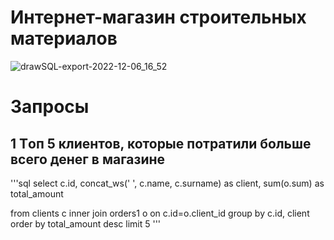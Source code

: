 # Интернет-магазин строительных материалов
![drawSQL-export-2022-12-06_16_52](https://user-images.githubusercontent.com/115698405/205959050-ed788fce-13ab-4927-a90c-fa73d1fd63d6.png)
# Запросы
## 1 Tоп 5 клиентов, которые потратили больше всего денег в магазине

'''sql
select 
c.id,
concat_ws(' ', c.name, c.surname) as client,
sum(o.sum) as total_amount
                  
from clients c
inner join orders1 o
on c.id=o.client_id
group by c.id, client
order by total_amount desc
limit 5
'''
